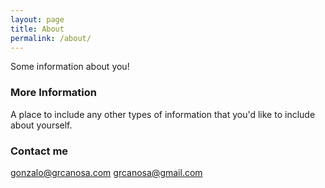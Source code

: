 ```yaml
---
layout: page
title: About
permalink: /about/
---
```


Some information about you!

### More Information

A place to include any other types of information that you'd like to include about yourself.

### Contact me

[gonzalo@grcanosa.com](mailto:gonzalo@grcanosa.com)
[grcanosa@gmail.com](mailto:grcanosa@gmail.com)

